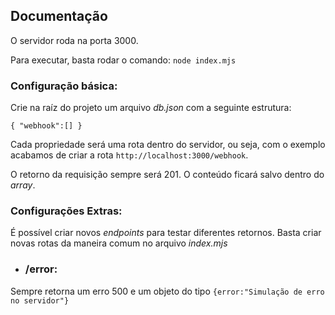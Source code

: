 ## Documentação
O servidor roda na porta 3000.

Para executar, basta rodar o comando:
`node index.mjs`

### Configuração básica:
Crie na raíz do projeto um arquivo _db.json_ com a seguinte estrutura:

`
{
   "webhook":[]
}
`

Cada propriedade será uma rota dentro do servidor, ou seja, com o exemplo acabamos de criar a rota `http://localhost:3000/webhook`.

O retorno da requisição sempre será 201. 
O conteúdo ficará salvo dentro do _array_.

### Configurações Extras:

É possível criar novos _endpoints_ para testar diferentes retornos. Basta criar novas rotas da maneira comum no arquivo _index.mjs_

- ### /error:
Sempre retorna um erro 500 e um objeto do tipo `{error:"Simulação de erro no servidor"}`
